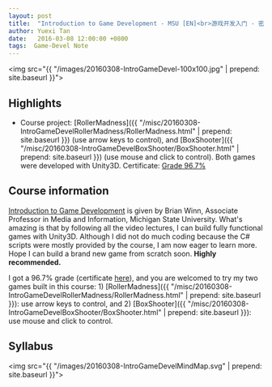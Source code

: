 ```yaml
---
layout: post
title:  "Introduction to Game Development - MSU [EN]<br>游戏开发入门 - 密歇根州立大学 [英文]"
author: Yuexi Tan
date:   2016-03-08 12:00:00 +0800
tags:  Game-Devel Note
---
```


<img src="{{ "/images/20160308-IntroGameDevel-100x100.jpg" | prepend: site.baseurl }}">

## Highlights

+ Course project: [RollerMadness]({{ "/misc/20160308-IntroGameDevelRollerMadness/RollerMadness.html" | prepend: site.baseurl }}) (use arrow keys to control), and [BoxShooter]({{ "/misc/20160308-IntroGameDevelBoxShooter/BoxShooter.html" | prepend: site.baseurl }}) (use mouse and click to control). Both games were developed with Unity3D. Certificate: [Grade 96.7%](https://www.coursera.org/account/accomplishments/records/7UFBK5FCHMAR)

## Course information

[Introduction to Game Development](https://www.coursera.org/learn/game-development) is given by Brian Winn, Associate Professor in Media and Information, Michigan State University. What's amazing is that by following all the video lectures, I can build fully functional games with Unity3D. Although I did not do much coding because the C# scripts were mostly provided by the course, I am now eager to learn more. Hope I can build a brand new game from scratch soon. **Highly recommended.**

I got a 96.7% grade (certificate [here](https://www.coursera.org/account/accomplishments/records/7UFBK5FCHMAR)), and you are welcomed to try my two games built in this course: 1) [RollerMadness]({{ "/misc/20160308-IntroGameDevelRollerMadness/RollerMadness.html" | prepend: site.baseurl }}): use arrow keys to control, and 2) [BoxShooter]({{ "/misc/20160308-IntroGameDevelBoxShooter/BoxShooter.html" | prepend: site.baseurl }}): use mouse and click to control.

## Syllabus

<img src="{{ "/images/20160308-IntroGameDevelMindMap.svg" | prepend: site.baseurl }}">
